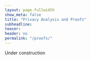 ```yaml
---
layout: page-fullwidth
show_meta: false
title: "Privacy Analysis and Proofs"
subheadline:
teaser:
header: no
permalink: "/proofs/"
---
```


Under construction
